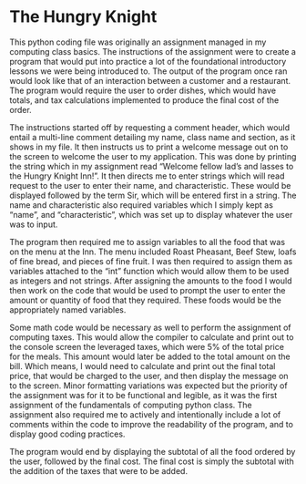 # The Hungry Knight
This python coding file was originally an assignment managed in my computing class basics. The instructions of the assignment were to create a program that would put into practice a lot of the foundational introductory lessons we were being introduced to. The output of the program once ran would look like that of an interaction between a customer and a restaurant. The program would require the user to order dishes, which would have totals, and tax calculations implemented to produce the final cost of the order. 

The instructions started off by requesting a comment header, which would entail a multi-line comment detailing my name, class name and section, as it shows in my file. It then instructs us to print a welcome message out on to the screen to welcome the user to my application. This was done by printing the string which in my assignment read “Welcome fellow lad’s and lasses to the Hungry Knight Inn!”. It then directs me to enter strings which will read request to the user to enter their name, and characteristic. These would be displayed followed by the term Sir, which will be entered first in a string. The name and characteristic also required variables which I simply kept as “name”, and “characteristic”, which was set up to display whatever the user was to input.  

The program then required me to assign variables to all the food that was on the menu at the Inn. The menu included Roast Pheasant, Beef Stew, loafs of fine bread, and pieces of fine fruit. I was then required to assign them as variables attached to the “int” function which would allow them to be used as integers and not strings. After assigning the amounts to the food I would then work on the code that would be used to prompt the user to enter the amount or quantity of food that they required. These foods would be the appropriately named variables.  

Some math code would be necessary as well to perform the assignment of computing taxes. This would allow the compiler to calculate and print out to the console screen the leveraged taxes, which were 5% of the total price for the meals. This amount would later be added to the total amount on the bill. Which means, I would need to calculate and print out the final total price, that would be charged to the user, and then display the message on to the screen. Minor formatting variations was expected but the priority of the assignment was for it to be functional and legible, as it was the first assignment of the fundamentals of computing python class. The assignment also required me to actively and intentionally include a lot of comments within the code to improve the readability of the program, and to display good coding practices.  

The program would end by displaying the subtotal of all the food ordered by the user, followed by the final cost. The final cost is simply the subtotal with the addition of the taxes that were to be added. 
